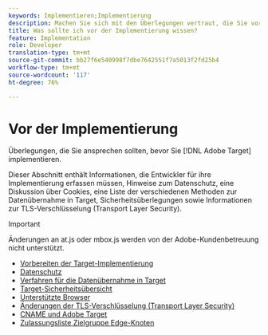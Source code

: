```yaml
---
keywords: Implementieren;Implementierung
description: Machen Sie sich mit den Überlegungen vertraut, die Sie vor der Implementierung von Adobe Target berücksichtigen sollten.
title: Was sollte ich vor der Implementierung wissen?
feature: Implementation
role: Developer
translation-type: tm+mt
source-git-commit: bb27f6e540998f7dbe7642551f7a5013f2fd25b4
workflow-type: tm+mt
source-wordcount: '117'
ht-degree: 76%

---
```



# Vor der Implementierung 

Überlegungen, die Sie ansprechen sollten, bevor Sie [!DNL Adobe Target] implementieren.

Dieser Abschnitt enthält Informationen, die Entwickler für ihre Implementierung erfassen müssen, Hinweise zum Datenschutz, eine Diskussion über Cookies, eine Liste der verschiedenen Methoden zur Datenübernahme in Target, Sicherheitsüberlegungen sowie Informationen zur TLS-Verschlüsselung (Transport Layer Security).

>[!IMPORTANT]
>
>Änderungen an at.js oder mbox.js werden von der Adobe-Kundenbetreuung nicht unterstützt.

- [Vorbereiten der Target-Implementierung](prepare-to-implement-target.md)
- [Datenschutz](c-privacy/privacy.md)
- [Verfahren für die Datenübernahme in Target](c-methods-to-get-data-into-target/methods-to-get-data-into-target.md)
- [Target-Sicherheitsübersicht](target-security-overview.md)
- [Unterstützte Browser](supported-browsers.md)
- [Änderungen der TLS-Verschlüsselung (Transport Layer Security)](tls-transport-layer-security-encryption.md)
- [CNAME und Adobe Target](implement-cname-support-in-target.md)
- [Zulassungsliste Zielgruppe Edge-Knoten](/help/c-implementing-target/c-considerations-before-you-implement-target/allowlist-edges.md)
